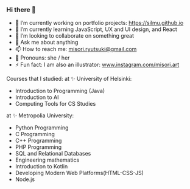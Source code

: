 ### Hi there 👋

- 🔭 I’m currently working on portfolio projects: https://silmu.github.io
- 🌱 I’m currently learning JavaScript, UX and UI design, and React
- 👯 I’m looking to collaborate on something great
- 💬 Ask me about anything
- 📫 How to reach me: misori.ryutsuki@gmail.com
- 👾 Pronouns: she / her
- ⚡ Fun fact: I am also an illustrator: www.instagram.com/misori.art

Courses that I studied:
at ✨ University of Helsinki:
  - Introduction to Programming (Java)
  - Introduction to AI
  - Computing Tools for CS Studies
  
at ✨ Metropolia University:
  - Python Programming
  - C Programming
  - C++ Programming  
  - PHP Programming
  - SQL and Relational Databases
  - Engineering mathematics
  - Introduction to Kotlin
  - Developing Modern Web Platforms(HTML-CSS-JS)
  - Node.js

